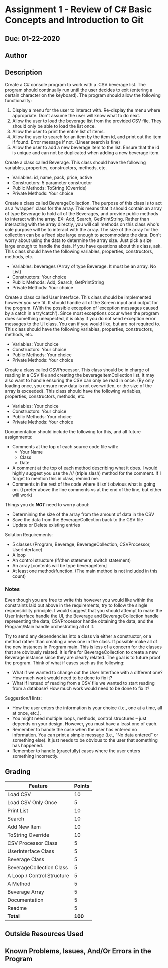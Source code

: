 # Assignment 1 - Review of C# Basic Concepts and Introduction to Git

## Due: 01-22-2020

## Author



## Description

Create a C# console program to work with a .CSV beverage list. The program should continually run until the user decides to exit (entering a certain character on the keyboard). The program should allow the following functionality:

1. Display a menu for the user to interact with. Re-display the menu where appropriate. Don't assume the user will know what to do next.
2. Allow the user to load the beverage list from the provided CSV file. They should only be able to load the list once.
3. Allow the user to print the entire list of items.
4. Allow the user to search for an item by the item id, and print out the item if found. Error message if not. (Linear search is fine)
5. Allow the user to add a new beverage item to the list. Ensure that the id is unique and can not be duplicated when adding a new beverage item.

Create a class called Beverage. This class should have the following variables, properties, constructors, methods, etc.
* Variables: id, name, pack, price, active
* Constructors: 5 parameter constructor
* Public Methods: ToString (Override)
* Private Methods: Your choice

Create a class called BeverageCollection.
The purpose of this class is to act as a 'wrapper' class for the array. This means that it should contain an array of type Beverage to hold all of the Beverages, and provide public methods to interact with the array. EX: Add, Search, GetPrintString. Rather than interacting with the array directly, you will call methods on this class who's sole purpose will be to interact with the array. The size of the array for the collection can be a fixed size large enough to accommodate the data. Don't worry about using the data to determine the array size. Just pick a size large enough to handle the data. If you have questions about this class, ask.
This class should have the following variables, properties, constructors, methods, etc.
* Variables: beverages (Array of type Beverage. It must be an array. No List)
* Constructors: Your choice
* Public Methods: Add, Search, GetPrintString
* Private Methods: Your choice

Create a class called User Interface. This class should be implemented however you see fit. It should handle all of the Screen input and output for the program. (With the possible exception of 'exception messages caused by a catch in a try/catch'). Since most exceptions occur when the program does something unexpected, it is okay if you do not send exception error messages to the UI class. You can if you would like, but are not required to.
This class should have the following variables, properties, constructors, methods, etc.
* Variables: Your choice
* Constructors: Your choice
* Public Methods: Your choice
* Private Methods: Your choice

Create a class called CSVProcessor. This class should be in charge of reading in a CSV file and creating the beverageItemCollection list. It may also want to handle ensuring the CSV can only be read in once. (By only loading once, you ensure new data is not overwritten, or the size of the array is exceeded).
This class should have the following variables, properties, constructors, methods, etc.
* Variables: Your choice
* Constructors: Your choice
* Public Methods: Your choice
* Private Methods: Your choice

Documentation should include the following for this, and all future assignments:
* Comments at the top of each source code file with:
  * Your Name
  * Class
  * Date
* A comment at the top of each method describing what it does. I would highly suggest you use the /// (triple slash) method for the comment. If I forget to mention this in class, remind me.
* Comments in the rest of the code where it isn't obvious what is going on. (I prefer above the line comments vs at the end of the line, but either will work)

Things you do ***NOT*** need to worry about:

* Determining the size of the array from the amount of data in the CSV
* Save the data from the BeverageCollection back to the CSV file
* Update or Delete existing entries

Solution Requirements:

* 5 classes (Program, Beverage, BeverageCollection, CSVProcessor, UserInterface)
* A loop
* An control structure (if/then statement, switch statement)
* An array [contents will be type beverageItem]
* At least one method/function. (The main method is not included in this count)

### Notes
Even though you are free to write this however you would like within the constraints laid out above in the requirements, try to follow the single responsibility principle. I would suggest that you should attempt to make the User Interface handle the UI, the Beverage and BeverageCollection handle representing the data, CSVProcessor handle obtaining the data, and the Program/Main handle orchestrating all of it.

Try to send any dependencies into a class via either a constructor, or a method rather than creating a new one in the class. If possible make all of the new instances in Program main. This is less of a concern for the classes that are obviously related. It is fine for BeverageCollection to create a new Beverage instance since they are clearly related. The goal is to future proof the program. Think of what if cases such as the following:
* What if we wanted to change out the User Interface with a different one? How much work would need to be done to fix it?
* What if instead of reading from a CSV file we wanted to start reading from a database? How much work would need to be done to fix it?

Suggestion/Hints:

* How the user enters the information is your choice (i.e., one at a time, all at once, etc.).
* You might need multiple loops, methods, control structures – just depends on your design. However, you must have a least one of each.
* Remember to handle the case when the user has entered no information. You can print a simple message (i.e., “No data entered” or something else). It just needs to be obvious to the user that something has happened.
* Remember to handle (gracefully) cases where the user enters something incorrectly.

## Grading
| Feature                    | Points |
|----------------------------|--------|
| Load CSV                   | 10     |
| Load CSV Only Once         | 5      |
| Print List                 | 10     |
| Search                     | 10     |
| Add New Item               | 10     |
| ToString Override          | 10     |
| CSV Processor Class        | 5      |
| UserInterface Class        | 5      |
| Beverage Class             | 5      |
| BeverageCollection Class   | 5      |
| A Loop / Control Structure | 5      |
| A Method                   | 5      |
| Beverage Array             | 5      |
| Documentation              | 5      |
| Readme                     | 5      |
| **Total**                  | **100**|

## Outside Resources Used

## Known Problems, Issues, And/Or Errors in the Program
